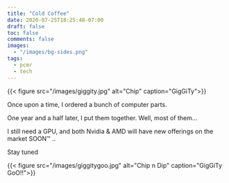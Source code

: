 ```yaml
---
title: "Cold Coffee"
date: 2020-07-25T18:25:48-07:00
draft: false
toc: false
comments: false
images:
  - "/images/bg-sides.png"
tags:
  - pcmr
  - tech
---
```



{{< figure src="/images/giggity.jpg" alt="Chip" caption="GigGiTy">}}


Once upon a time, I ordered a bunch of computer parts. 


One year and a half later, I put them together. Well, most of them... 


I still need a GPU, and both Nvidia & AMD will have new offerings on the market SOON™ .. 


Stay tuned


{{< figure src="/images/giggitygoo.jpg" alt="Chip n Dip" caption="GigGiTy GoO!!">}}

